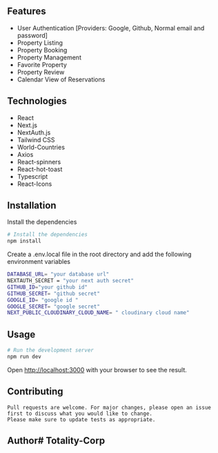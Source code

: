 
## Features

- User Authentication [Providers: Google, Github, Normal email and password]
- Property Listing
- Property Booking
- Property Management
- Favorite Property
- Property Review
- Calendar View of Reservations

## Technologies

- React
- Next.js
- NextAuth.js
- Tailwind CSS
- World-Countries
- Axios
- React-spinners
- React-hot-toast
- Typescript
- React-Icons

## Installation



Install the dependencies

```bash
# Install the dependencies
npm install
```

Create a .env.local file in the root directory and add the following environment variables

```bash
DATABASE_URL= "your database url"
NEXTAUTH_SECRET = "your next auth secret"
GITHUB_ID="your github id"
GITHUB_SECRET= "github secret"
GOOGLE_ID= "google id "
GOOGLE_SECRET= "google secret"
NEXT_PUBLIC_CLOUDINARY_CLOUD_NAME= " cloudinary cloud name"
```

## Usage

```bash
# Run the development server
npm run dev
```

Open [http://localhost:3000](http://localhost:3000) with your browser to see the result.

## Contributing

    Pull requests are welcome. For major changes, please open an issue first to discuss what you would like to change.
    Please make sure to update tests as appropriate.

## Author#   T o t a l i t y - C o r p  
 